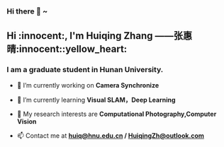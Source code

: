 ### Hi there :tiger: ~

<h2>Hi :innocent:, I'm Huiqing Zhang ——张惠晴:innocent::yellow_heart:</h1>
<h3>I am a graduate student in Hunan University.</h3>

- 🔭 I’m currently working on **Camera Synchronize**

- 🌱 I’m currently learning **Visual SLAM，Deep Learning**

- :cherries: My research interests are **Computational Photography,Computer Vision**

- 📫 Contact me at **huiq@hnu.edu.cn / HuiqingZh@outlook.com**

<!--
**Kikihqq/Kikihqq** is a ✨ _special_ ✨ repository because its `README.md` (this file) appears on your GitHub profile.>



